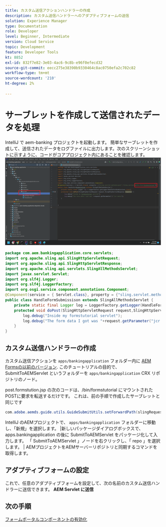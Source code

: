 ```yaml
---
title: カスタム送信アクションハンドラーの作成
description: カスタム送信ハンドラーへのアダプティブフォームの送信
solution: Experience Manager
type: Documentation
role: Developer
level: Beginner, Intermediate
version: Cloud Service
topic: Development
feature: Developer Tools
kt: 8852
exl-id: 832f7e82-3e03-4ac6-9c8b-e96f0efecd32
source-git-commit: eecc275e38390b9330464c8ac0750efa2c702c82
workflow-type: tm+mt
source-wordcount: '210'
ht-degree: 2%

---
```


# サーブレットを作成して送信されたデータを処理

IntelliJ で aem-banking プロジェクトを起動します。
簡単なサーブレットを作成して、送信されたデータをログファイルに出力します。次のスクリーンショットに示すように、コードがコアプロジェクト内にあることを確認します。
![create-servlet](assets/create-servlet.png)

```java
package com.aem.bankingapplication.core.servlets;
import org.apache.sling.api.SlingHttpServletRequest;
import org.apache.sling.api.SlingHttpServletResponse;
import org.apache.sling.api.servlets.SlingAllMethodsServlet;
import javax.servlet.Servlet;
import org.slf4j.Logger;
import org.slf4j.LoggerFactory;
import org.osgi.service.component.annotations.Component;
@Component(service = { Servlet.class}, property = {"sling.servlet.methods=post","sling.servlet.paths=/bin/formstutorial"})
public class HandleFormSubmissison extends SlingAllMethodsServlet {
    private static final Logger log = LoggerFactory.getLogger(HandleFormSubmissison.class);
    protected void doPost(SlingHttpServletRequest request,SlingHttpServletResponse response) {
        log.debug("Inside my formstutorial servlet");
        log.debug("The form data I got was "+request.getParameter("jcr:data"));
    }
}
```

## カスタム送信ハンドラーの作成

カスタム送信アクションを `apps/bankingapplication` フォルダー内に [AEM Formsの以前のバージョン](https://experienceleague.adobe.com/docs/experience-manager-learn/forms/adaptive-forms/custom-submit-aem-forms-article.html?lang=en). このチュートリアルの目的で、SubmitToAEMServlet というフォルダーを `apps/bankingapplication` CRX リポジトリのノード。

post.formstution.jsp の次のコードは、/bin/formstutorial にマウントされたPOSTに要求を転送するだけです。 これは、前の手順で作成したサーブレットと同じです

```java
com.adobe.aemds.guide.utils.GuideSubmitUtils.setForwardPath(slingRequest,"/bin/formstutorial",null,null);
```

IntelliJ のAEMプロジェクトで、 `apps/bankingapplication` フォルダーに移動し、「新規」を選択します。 |新しいパッケージダイアログボックスで、apps.bankingapplication の後に SubmitToAEMServlet をパッケージ化して入力します。 「 SubmitToAEMServlet 」ノードを右クリックし、「 repo 」を選択します。 | AEMプロジェクトをAEMサーバーリポジトリと同期するコマンドを取得します。


## アダプティブフォームの設定

これで、任意のアダプティブフォームを設定して、次の名前のカスタム送信ハンドラーに送信できます。 **AEM Servlet に送信**

## 次の手順

[フォームポータルコンポーネントの有効化](./forms-portal-components.md)
